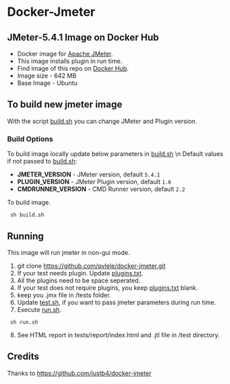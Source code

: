 # Docker-Jmeter
## JMeter-5.4.1 Image on Docker Hub

- Docker image for [Apache JMeter](http://jmeter.apache.org).
- This image installs plugin in run time.
- Find image of this repo on [Docker Hub](https://hub.docker.com/r/justb4/jmeter).
- Image size - 642 MB
- Base Image - Ubuntu

## To build new jmeter image

With the script [build.sh](build.sh) you can change JMeter and Plugin version.


### Build Options

To build image locally update below parameters  in  [build.sh](build.sh) 
\n Default values if not passed to [build.sh](build.sh):
- **JMETER_VERSION** - JMeter version, default ``5.4.1``
- **PLUGIN_VERSION** - JMeter Plugin version, default ``1.6`` 
- **CMDRUNNER_VERSION** - CMD Runner version, default ``2.2`` 

To build image.
  ```
   sh build.sh
   ```

## Running

This image will run jmeter in non-gui mode.

1. git clone https://github.com/pvlele/docker-jmeter.git
2. If your test needs plugin. Update  [plugins.txt](plugins.txt).
3. All the plugins need to be space seperated.
4. If your test does not require plugins, you keep [plugins.txt](plugins.txt) blank.
5. keep you .jmx file in /tests folder.
6. Update [test.sh](test.sh), if you want to pass jmeter parameters during run time.
7. Execute [run.sh](run.sh).
  ```
   sh run.sh
   ```
8. See HTML report in  tests/report/index.html and .jtl file in /test directory.

## Credits

Thanks to https://github.com/justb4/docker-jmeter
